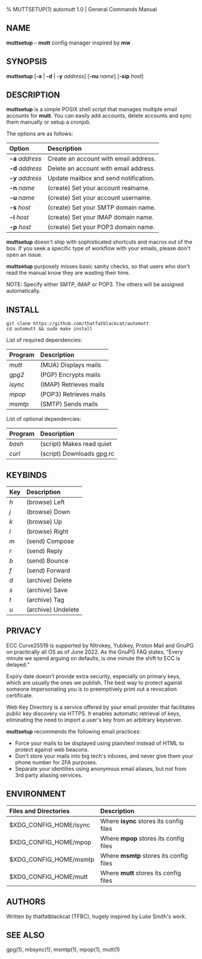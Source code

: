 % MUTTSETUP(1) automutt 1.0 | General Commands Manual

## NAME

**muttsetup** – **mutt** config manager inspired by **mw**

## SYNOPSIS

**muttsetup** \[**-a** | **-d** | **-y** *address*\] \[**-nu** *name*\] \[**-sip** *host*\]

## DESCRIPTION

**muttsetup** is a simple POSIX shell script that manages multiple email accounts for **mutt**.
You can easily add accounts, delete accounts and sync them manually or setup a cronjob.

The options are as follows:

| Option           | Description                           |
| :--------------- | :------------------------------------ |
| **-a** *address* | Create an account with email address. |
| **-d** *address* | Delete an account with email address. |
| **-y** *address* | Update mailbox and send notification. |
| **-n** *name*    | (create) Set your account realname.   |
| **-u** *name*    | (create) Set your account username.   |
| **-s** *host*    | (create) Set your SMTP domain name.   |
| **-i** *host*    | (create) Set your IMAP domain name.   |
| **-p** *host*    | (create) Set your POP3 domain name.   |

**muttsetup** doesn't ship with sophisticated shortcuts and macros out of the box.
If you seek a specific type of workflow with your emails, please don't open an issue.

**muttsetup** purposely misses basic sanity checks, so that users who don't
read the manual know they are wasting their time.

NOTE: Specify either SMTP, IMAP or POP3. The others will be assigned automatically.

## INSTALL

```
git clone https://github.com/thatfatblackcat/automutt
cd automutt && sudo make install
```

List of required dependencies:

| Program | Description            |
| :------ | :--------------------- |
| *mutt*  | (MUA) Displays mails   |
| *gpg2*  | (PGP) Encrypts mails   |
| *isync* | (IMAP) Retrieves mails |
| *mpop*  | (POP3) Retrieves mails |
| *msmtp* | (SMTP) Sends mails     |

List of optional dependencies:

| Program | Description               |
| :------ | :------------------------ |
| *bash*  | (script) Makes read quiet |
| *curl*  | (script) Downloads gpg.rc |

## KEYBINDS

| Key | Description        |
| :-- | :----------------- |
| *h* | (browse) Left      |
| *j* | (browse) Down      |
| *k* | (browse) Up        |
| *l* | (browse) Right     |
| *m* | (send) Compose     |
| *r* | (send) Reply       |
| *b* | (send) Bounce      |
| *f* | (send) Forward     |
| *d* | (archive) Delete   |
| *s* | (archive) Save     |
| *t* | (archive) Tag      |
| *u* | (archive) Undelete |

## PRIVACY

ECC Curve25519 is supported by Nitrokey, Yubikey, Proton Mail and GnuPG on practically all OS as of June 2022.
As the GnuPG FAQ states, “Every minute we spend arguing on defaults, is one minute the shift to ECC is delayed.”

Expiry date doesn't provide extra security, especially on primary keys, which are usually the ones we publish.
The best way to protect against someone impersonating you is to preemptively print out a revocation certificate.

Web Key Directory is a service offered by your email provider that facilitates public key discovery via HTTPS.
It enables automatic retrieval of keys, eliminating the need to import a user's key from an arbitrary keyserver.

**muttsetup** recommends the following email practices:

* Force your mails to be displayed using plain/text instead of HTML to protect against web beacons.
* Don't store your mails into big tech's inboxes, and never give them your phone number for 2FA purposes.
* Separate your identities using anonymous email aliases, but not from 3rd party aliasing services.

## ENVIRONMENT

| Files and Directories  | Description                             |
| :--------------------- | :-------------------------------------- |
| $XDG_CONFIG_HOME/isync | Where **isync** stores its config files |
| $XDG_CONFIG_HOME/mpop  | Where **mpop** stores its config files  |
| $XDG_CONFIG_HOME/msmtp | Where **msmtp** stores its config files |
| $XDG_CONFIG_HOME/mutt  | Where **mutt** stores its config files  |

## AUTHORS

Written by thatfatblackcat (TFBC), hugely inspired by Luke Smith's work.

## SEE ALSO

gpg(1), mbsync(1), msmtp(1), mpop(1), mutt(1)
